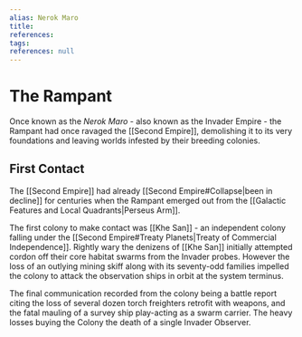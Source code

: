 ```yaml
---
alias: Nerok Maro
title:
references: 
tags:
references: null
---
```


# The Rampant 

Once known as the *Nerok Maro* - also known as the Invader Empire - the Rampant had once ravaged the [[Second Empire]], demolishing it to its very foundations and leaving worlds infested by their breeding colonies. 

## First Contact 

The [[Second Empire]] had already [[Second Empire#Collapse|been in decline]] for centuries when the Rampant emerged out from the [[Galactic Features and Local Quadrants|Perseus Arm]]. 

The first colony to make contact was [[Khe San]] - an independent colony falling under the [[Second Empire#Treaty Planets|Treaty of Commercial Independence]]. Rightly wary the denizens of [[Khe San]] initially attempted cordon off their core habitat swarms from the Invader probes. However the loss of an outlying mining skiff along with its seventy-odd families impelled the colony to attack the observation ships in orbit at the system terminus. 

The final communication recorded from the colony being a battle report citing the loss of several dozen torch freighters retrofit with weapons, and the fatal mauling of a survey ship play-acting as a swarm carrier. The heavy losses buying the Colony the death of a single Invader Observer.
